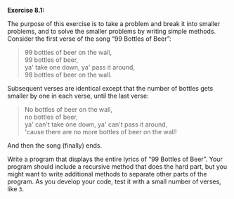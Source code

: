 **Exercise 8.1:**

The purpose of this exercise is to take a problem and break it into smaller problems, and to solve the smaller problems by writing simple methods.
Consider the first verse of the song “99 Bottles of Beer”:



> 99 bottles of beer on the wall,<br/>
> 99 bottles of beer,<br/>
> ya' take one down, ya' pass it around,<br/>
> 98 bottles of beer on the wall.


Subsequent verses are identical except that the number of bottles gets smaller by one in each verse, until the last verse:



> No bottles of beer on the wall,<br/>
> no bottles of beer,<br/>
> ya' can't take one down, ya' can't pass it around,<br/>
> 'cause there are no more bottles of beer on the wall!


And then the song (finally) ends.

Write a program that displays the entire lyrics of “99 Bottles of Beer”. Your program should include a recursive method that does the hard part, but you might want to write additional methods to separate other parts of the program. As you develop your code, test it with a small number of verses, like `3`.